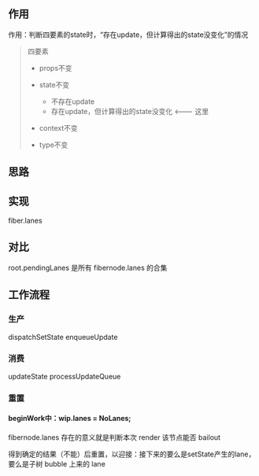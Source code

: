 ## 作用

作用：判断四要素的state时，“存在update，但计算得出的state没变化”的情况

> 四要素
>
> - props不变
> - state不变
>
>   - 不存在update
>   - 存在update，但计算得出的state没变化 <--- 这里
>
> - context不变
> - type不变

## 思路

## 实现

fiber.lanes

## 对比

root.pendingLanes 是所有 fibernode.lanes 的合集

## 工作流程

### 生产

dispatchSetState
enqueueUpdate

### 消费

updateState
processUpdateQueue

### 重置

#### beginWork中：wip.lanes = NoLanes;

fibernode.lanes 存在的意义就是判断本次 render 该节点能否 bailout

得到确定的结果（不能）后重置，以迎接：接下来的要么是setState产生的lane，要么是子树 bubble 上来的 lane
